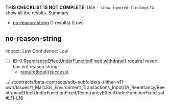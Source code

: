 **THIS CHECKLIST IS NOT COMPLETE**. Use `--show-ignored-findings` to show all the results.
Summary
 - [no-reason-string](#no-reason-string) (1 results) (Low)
## no-reason-string
Impact: Low
Confidence: Low
 - [ ] ID-0
[ReentrancyEffectUnderFunctionFixed.withdraw()](../../contracts/beta-contracts/sdb-subfolders-slither-v11-own/Issues/1_Malicios_Environment_Transactions_Input/1A_Reentrancy/ReentrancyEffectUnderFunctionFixed/ReentrancyEffectUnderFunctionFixed.sol#L11-L16) require/ revert has not reason string:- 
	- [require(bool)(success)](../../contracts/beta-contracts/sdb-subfolders-slither-v11-own/Issues/1_Malicios_Environment_Transactions_Input/1A_Reentrancy/ReentrancyEffectUnderFunctionFixed/ReentrancyEffectUnderFunctionFixed.sol#L15)

../../contracts/beta-contracts/sdb-subfolders-slither-v11-own/Issues/1_Malicios_Environment_Transactions_Input/1A_Reentrancy/ReentrancyEffectUnderFunctionFixed/ReentrancyEffectUnderFunctionFixed.sol#L11-L16


